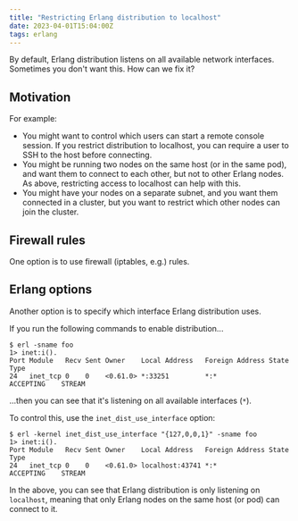 ```yaml
---
title: "Restricting Erlang distribution to localhost"
date: 2023-04-01T15:04:00Z
tags: erlang
---
```


By default, Erlang distribution listens on all available network interfaces. Sometimes you don't want this. How can we
fix it?

## Motivation

For example:

- You might want to control which users can start a remote console session. If you restrict distribution to localhost,
  you can require a user to SSH to the host before connecting.
- You might be running two nodes on the same host (or in the same pod), and want them to connect to each other, but not
  to other Erlang nodes. As above, restricting access to localhost can help with this.
- You might have your nodes on a separate subnet, and you want them connected in a cluster, but you want to restrict
  which other nodes can join the cluster.

## Firewall rules

One option is to use firewall (iptables, e.g.) rules.

## Erlang options

Another option is to specify which interface Erlang distribution uses.

If you run the following commands to enable distribution...

```
$ erl -sname foo
1> inet:i().
Port Module   Recv Sent Owner    Local Address   Foreign Address State        Type
24   inet_tcp 0    0    <0.61.0> *:33251         *:*             ACCEPTING    STREAM
```

...then you can see that it's listening on all available interfaces (`*`).

To control this, use the `inet_dist_use_interface` option:

```
$ erl -kernel inet_dist_use_interface "{127,0,0,1}" -sname foo
1> inet:i().
Port Module   Recv Sent Owner    Local Address   Foreign Address State        Type
24   inet_tcp 0    0    <0.61.0> localhost:43741 *:*             ACCEPTING    STREAM
```

In the above, you can see that Erlang distribution is only listening on `localhost`, meaning that only Erlang nodes on
the same host (or pod) can connect to it.
